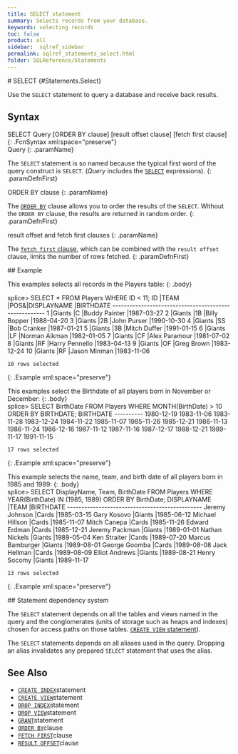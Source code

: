 ```yaml
---
title: SELECT statement
summary: Selects records from your database.
keywords: selecting records
toc: false
product: all
sidebar:  sqlref_sidebar
permalink: sqlref_statements_select.html
folder: SQLReference/Statements
---
```

<section>
<div class="TopicContent" data-swiftype-index="true" markdown="1">
# SELECT   {#Statements.Select}

Use the `SELECT` statement to query a database and receive back results.

## Syntax

<div class="fcnWrapperWide" markdown="1">
    SELECT Query
       [ORDER BY clause]
       [result offset clause]
       [fetch first clause]
{: .FcnSyntax xml:space="preserve"}

</div>
<div class="paramList" markdown="1">
Query
{: .paramName}

The `SELECT` statement is so named because the typical first word of the
query construct is `SELECT`. (*Query* includes the
[`SELECT`](sqlref_expressions_select.html) expressions).
{: .paramDefnFirst}

ORDER BY clause
{: .paramName}

The [`ORDER BY`](sqlref_clauses_orderby.html) clause allows you to order
the results of the `SELECT`. Without the `ORDER BY` clause, the results
are returned in random order.
{: .paramDefnFirst}

result offset and fetch first clauses
{: .paramName}

The [`fetch first` clause](sqlref_clauses_resultoffset.html), which can
be combined with the `result offset` clause, limits the number of rows
fetched.
{: .paramDefnFirst}

</div>
## Example

This examples selects all records in the Players table:
{: .body}

<div class="preWrapperWide" markdown="1">
    splice> SELECT * FROM Players WHERE ID < 11;
    ID    |TEAM     |POS&|DISPLAYNAME        |BIRTHDATE
    ------------------------------------------------------
    1     |Giants   |C   |Buddy Painter      |1987-03-27
    2     |Giants   |1B  |Billy Bopper       |1988-04-20
    3     |Giants   |2B  |John Purser        |1990-10-30
    4     |Giants   |SS  |Bob Cranker        |1987-01-21
    5     |Giants   |3B  |Mitch Duffer       |1991-01-15
    6     |Giants   |LF  |Norman Aikman      |1982-01-05
    7     |Giants   |CF  |Alex Paramour      |1981-07-02
    8     |Giants   |RF  |Harry Pennello     |1983-04-13
    9     |Giants   |OF  |Greg Brown         |1983-12-24
    10    |Giants   |RF  |Jason Minman       |1983-11-06
    
    10 rows selected
{: .Example xml:space="preserve"}

</div>
This examples select the Birthdate of all players born in November or
December:
{: .body}

<div class="preWrapperWide" markdown="1">
    splice> SELECT BirthDate
       FROM Players
       WHERE MONTH(BirthDate) > 10
       ORDER BY BIRTHDATE;
    BIRTHDATE
    ----------
    1980-12-19
    1983-11-06
    1983-11-28
    1983-12-24
    1984-11-22
    1985-11-07
    1985-11-26
    1985-12-21
    1986-11-13
    1986-11-24
    1986-12-16
    1987-11-12
    1987-11-16
    1987-12-17
    1988-12-21
    1989-11-17
    1991-11-15
    
    17 rows selected
{: .Example xml:space="preserve"}

</div>
This example selects the name, team, and birth date of all players born
in 1985 and 1989:
{: .body}

<div class="preWrapperWide" markdown="1">
    splice> SELECT DisplayName, Team, BirthDate
       FROM Players
       WHERE YEAR(BirthDate) IN (1985, 1989)
       ORDER BY BirthDate;
    DISPLAYNAME             |TEAM      |BIRTHDATE
    -----------------------------------------------
    Jeremy Johnson          |Cards     |1985-03-15
    Gary Kosovo             |Giants    |1985-06-12
    Michael Hillson         |Cards     |1985-11-07
    Mitch Canepa            |Cards     |1985-11-26
    Edward Erdman           |Cards     |1985-12-21
    Jeremy Packman          |Giants    |1989-01-01
    Nathan Nickels          |Giants    |1989-05-04
    Ken Straiter            |Cards     |1989-07-20
    Marcus Bamburger        |Giants    |1989-08-01
    George Goomba           |Cards     |1989-08-08
    Jack Hellman            |Cards     |1989-08-09
    Elliot Andrews          |Giants    |1989-08-21
    Henry Socomy            |Giants    |1989-11-17
    
    13 rows selected
{: .Example xml:space="preserve"}

</div>
## Statement dependency system

The `SELECT` statement depends on all the tables and views named in the
query and the conglomerates (units of storage such as heaps and indexes)
chosen for access paths on those tables. [`CREATE VIEW`
statement](sqlref_statements_createview.html)).

The `SELECT` statements depends on all aliases used in the query.
Dropping an alias invalidates any prepared `SELECT` statement that uses
the alias.

## See Also

* [`CREATE INDEX`](sqlref_statements_createindex.html)statement
* [`CREATE VIEW`](sqlref_statements_createview.html)statement
* [`DROP INDEX`](sqlref_statements_dropindex.html)statement
* [`DROP VIEW`](sqlref_statements_dropview.html)statement
* [`GRANT`](sqlref_statements_grant.html)statement
* [`ORDER BY`](sqlref_clauses_orderby.html)clause
* [`FETCH FIRST`](sqlref_clauses_resultoffset.html)clause
* [`RESULT OFFSET`](sqlref_clauses_resultoffset.html)clause

</div>
</section>

